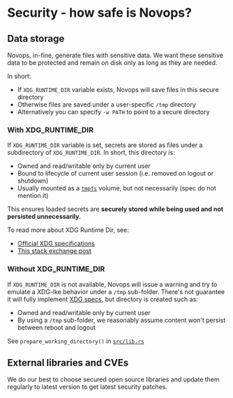 # Security - how safe is Novops?

## Data storage

Novops, in-fine, generate files with sensitive data. We want these sensitive data to be protected and remain on disk only as long as they are needed. 

In short:
- If `XDG_RUNTIME_DIR` variable exists, Novops will save files in this secure directory
- Otherwise files are saved under a user-specific `/tmp` directory
- Alternatively you can specify `-w PATH` to point to a secure directory

### With XDG_RUNTIME_DIR

If `XDG_RUNTIME_DIR` variable is set, secrets are stored as files under a subdirectory of `XDG_RUNTIME_DIR`. In short, this directory is:
- Owned and read/writable only by current user
- Bound to lifecycle of current user session (i.e. removed on logout or shutdown)
- Usually mounted as a [`tmpfs`](https://www.kernel.org/doc/html/latest/filesystems/tmpfs.html) volume, but not necessarily (spec do not mention it)

This ensures loaded secrets are **securely stored while being used and not persisted unnecessarily.**

To read more about XDG Runtime Dir, see:

- [Official XDG specifications](https://specifications.freedesktop.org/basedir-spec/basedir-spec-latest.html)
- [This stack exchange post](https://askubuntu.com/questions/872792/what-is-xdg-runtime-dir)

### Without XDG_RUNTIME_DIR

If `XDG_RUNTIME_DIR` is not available, Novops will issue a warning and try to emulate a XDG-lke behavior under a `/tmp` sub-folder. There's not guarantee it will fully implement [XDG specs](https://specifications.freedesktop.org/basedir-spec/basedir-spec-latest.html), but directory is created such as:

- Owned and read/writable only by current user
- By using a `/tmp` sub-folder, we reasonably assume content won't persist between reboot and logout

See `prepare_working_directory()` in [`src/lib.rs`](../src/lib.rs)

## External libraries and CVEs

We do our best to choose secured open source libraries and update them regularly to latest version to get latest security patches. 